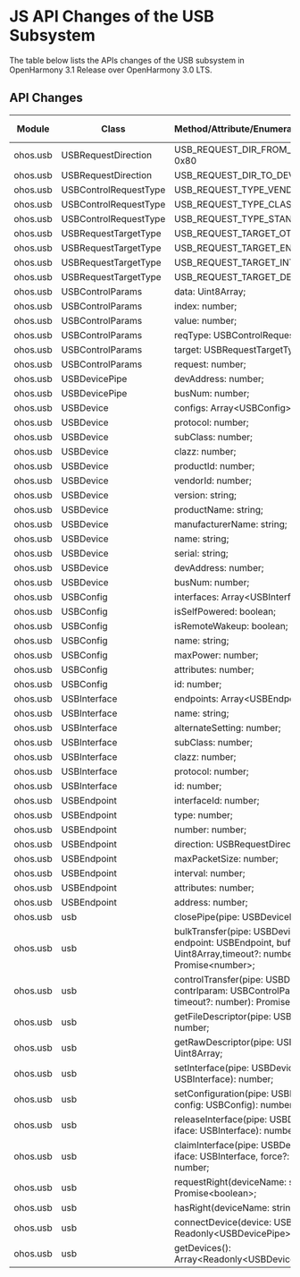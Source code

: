 # JS API Changes of the USB Subsystem

The table below lists the APIs changes of the USB subsystem in OpenHarmony 3.1 Release over OpenHarmony 3.0 LTS.

## API Changes

| Module| Class| Method/Attribute/Enumeration/Constant| Change Type|
|---|---|---|---|
| ohos.usb | USBRequestDirection | USB_REQUEST_DIR_FROM_DEVICE = 0x80 | Added|
| ohos.usb | USBRequestDirection | USB_REQUEST_DIR_TO_DEVICE = 0 | Added|
| ohos.usb | USBControlRequestType | USB_REQUEST_TYPE_VENDOR | Added|
| ohos.usb | USBControlRequestType | USB_REQUEST_TYPE_CLASS | Added|
| ohos.usb | USBControlRequestType | USB_REQUEST_TYPE_STANDARD = 0 | Added|
| ohos.usb | USBRequestTargetType | USB_REQUEST_TARGET_OTHER | Added|
| ohos.usb | USBRequestTargetType | USB_REQUEST_TARGET_ENDPOINT | Added|
| ohos.usb | USBRequestTargetType | USB_REQUEST_TARGET_INTERFACE | Added|
| ohos.usb | USBRequestTargetType | USB_REQUEST_TARGET_DEVICE = 0 | Added|
| ohos.usb | USBControlParams | data: Uint8Array; | Added|
| ohos.usb | USBControlParams | index: number; | Added|
| ohos.usb | USBControlParams | value: number; | Added|
| ohos.usb | USBControlParams | reqType: USBControlRequestType; | Added|
| ohos.usb | USBControlParams | target: USBRequestTargetType; | Added|
| ohos.usb | USBControlParams | request: number; | Added|
| ohos.usb | USBDevicePipe | devAddress: number; | Added|
| ohos.usb | USBDevicePipe | busNum: number; | Added|
| ohos.usb | USBDevice | configs: Array\<USBConfig>; | Added|
| ohos.usb | USBDevice | protocol: number; | Added|
| ohos.usb | USBDevice | subClass: number; | Added|
| ohos.usb | USBDevice | clazz: number; | Added|
| ohos.usb | USBDevice | productId: number; | Added|
| ohos.usb | USBDevice | vendorId: number; | Added|
| ohos.usb | USBDevice | version: string; | Added|
| ohos.usb | USBDevice | productName: string; | Added|
| ohos.usb | USBDevice | manufacturerName: string; | Added|
| ohos.usb | USBDevice | name: string; | Added|
| ohos.usb | USBDevice | serial: string; | Added|
| ohos.usb | USBDevice | devAddress: number; | Added|
| ohos.usb | USBDevice | busNum: number; | Added|
| ohos.usb | USBConfig | interfaces: Array\<USBInterface>; | Added|
| ohos.usb | USBConfig | isSelfPowered: boolean; | Added|
| ohos.usb | USBConfig | isRemoteWakeup: boolean; | Added|
| ohos.usb | USBConfig | name: string; | Added|
| ohos.usb | USBConfig | maxPower: number; | Added|
| ohos.usb | USBConfig | attributes: number; | Added|
| ohos.usb | USBConfig | id: number; | Added|
| ohos.usb | USBInterface | endpoints: Array\<USBEndpoint>; | Added|
| ohos.usb | USBInterface | name: string; | Added|
| ohos.usb | USBInterface | alternateSetting: number; | Added|
| ohos.usb | USBInterface | subClass: number; | Added|
| ohos.usb | USBInterface | clazz: number; | Added|
| ohos.usb | USBInterface | protocol: number; | Added|
| ohos.usb | USBInterface | id: number; | Added|
| ohos.usb | USBEndpoint | interfaceId: number; | Added|
| ohos.usb | USBEndpoint | type: number; | Added|
| ohos.usb | USBEndpoint | number: number; | Added|
| ohos.usb | USBEndpoint | direction: USBRequestDirection; | Added|
| ohos.usb | USBEndpoint | maxPacketSize: number; | Added|
| ohos.usb | USBEndpoint | interval: number; | Added|
| ohos.usb | USBEndpoint | attributes: number; | Added|
| ohos.usb | USBEndpoint | address: number; | Added|
| ohos.usb | usb | closePipe(pipe: USBDevicePipe): number; | Added|
| ohos.usb | usb | bulkTransfer(pipe: USBDevicePipe, endpoint: USBEndpoint, buffer: Uint8Array,timeout?: number): Promise\<number>; | Added|
| ohos.usb | usb | controlTransfer(pipe: USBDevicePipe, contrlparam: USBControlParams, timeout?: number): Promise\<number>; | Added|
| ohos.usb | usb | getFileDescriptor(pipe: USBDevicePipe): number; | Added|
| ohos.usb | usb | getRawDescriptor(pipe: USBDevicePipe): Uint8Array; | Added|
| ohos.usb | usb | setInterface(pipe: USBDevicePipe, iface: USBInterface): number; | Added|
| ohos.usb | usb | setConfiguration(pipe: USBDevicePipe, config: USBConfig): number; | Added|
| ohos.usb | usb | releaseInterface(pipe: USBDevicePipe, iface: USBInterface): number; | Added|
| ohos.usb | usb | claimInterface(pipe: USBDevicePipe, iface: USBInterface, force?: boolean): number; | Added|
| ohos.usb | usb | requestRight(deviceName: string): Promise\<boolean>; | Added|
| ohos.usb | usb | hasRight(deviceName: string): boolean; | Added|
| ohos.usb | usb | connectDevice(device: USBDevice): Readonly\<USBDevicePipe>; | Added|
| ohos.usb | usb | getDevices(): Array\<Readonly\<USBDevice>>; | Added|
